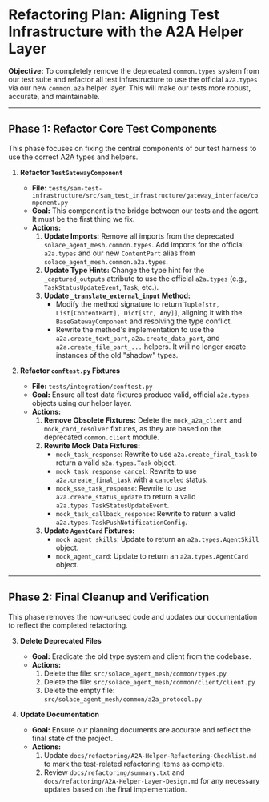 # Refactoring Plan: Aligning Test Infrastructure with the A2A Helper Layer

**Objective:** To completely remove the deprecated `common.types` system from our test suite and refactor all test infrastructure to use the official `a2a.types` via our new `common.a2a` helper layer. This will make our tests more robust, accurate, and maintainable.

---

## Phase 1: Refactor Core Test Components

This phase focuses on fixing the central components of our test harness to use the correct A2A types and helpers.

1.  **Refactor `TestGatewayComponent`**
    -   **File:** `tests/sam-test-infrastructure/src/sam_test_infrastructure/gateway_interface/component.py`
    -   **Goal:** This component is the bridge between our tests and the agent. It must be the first thing we fix.
    -   **Actions:**
        1.  **Update Imports:** Remove all imports from the deprecated `solace_agent_mesh.common.types`. Add imports for the official `a2a.types` and our new `ContentPart` alias from `solace_agent_mesh.common.a2a.types`.
        2.  **Update Type Hints:** Change the type hint for the `_captured_outputs` attribute to use the official `a2a.types` (e.g., `TaskStatusUpdateEvent`, `Task`, etc.).
        3.  **Update `_translate_external_input` Method:**
            -   Modify the method signature to return `Tuple[str, List[ContentPart], Dict[str, Any]]`, aligning it with the `BaseGatewayComponent` and resolving the type conflict.
            -   Rewrite the method's implementation to use the `a2a.create_text_part`, `a2a.create_data_part`, and `a2a.create_file_part_...` helpers. It will no longer create instances of the old "shadow" types.

2.  **Refactor `conftest.py` Fixtures**
    -   **File:** `tests/integration/conftest.py`
    -   **Goal:** Ensure all test data fixtures produce valid, official `a2a.types` objects using our helper layer.
    -   **Actions:**
        1.  **Remove Obsolete Fixtures:** Delete the `mock_a2a_client` and `mock_card_resolver` fixtures, as they are based on the deprecated `common.client` module.
        2.  **Rewrite Mock Data Fixtures:**
            -   `mock_task_response`: Rewrite to use `a2a.create_final_task` to return a valid `a2a.types.Task` object.
            -   `mock_task_response_cancel`: Rewrite to use `a2a.create_final_task` with a `canceled` status.
            -   `mock_sse_task_response`: Rewrite to use `a2a.create_status_update` to return a valid `a2a.types.TaskStatusUpdateEvent`.
            -   `mock_task_callback_response`: Rewrite to return a valid `a2a.types.TaskPushNotificationConfig`.
        3.  **Update `AgentCard` Fixtures:**
            -   `mock_agent_skills`: Update to return an `a2a.types.AgentSkill` object.
            -   `mock_agent_card`: Update to return an `a2a.types.AgentCard` object.

---

## Phase 2: Final Cleanup and Verification

This phase removes the now-unused code and updates our documentation to reflect the completed refactoring.

3.  **Delete Deprecated Files**
    -   **Goal:** Eradicate the old type system and client from the codebase.
    -   **Actions:**
        1.  Delete the file: `src/solace_agent_mesh/common/types.py`
        2.  Delete the file: `src/solace_agent_mesh/common/client/client.py`
        3.  Delete the empty file: `src/solace_agent_mesh/common/a2a_protocol.py`

4.  **Update Documentation**
    -   **Goal:** Ensure our planning documents are accurate and reflect the final state of the project.
    -   **Actions:**
        1.  Update `docs/refactoring/A2A-Helper-Refactoring-Checklist.md` to mark the test-related refactoring items as complete.
        2.  Review `docs/refactoring/summary.txt` and `docs/refactoring/A2A-Helper-Layer-Design.md` for any necessary updates based on the final implementation.
